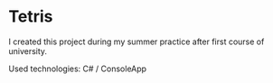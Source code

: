 # Tetris
I created this project during my summer practice after first course of university.

Used technologies: C# / ConsoleApp
